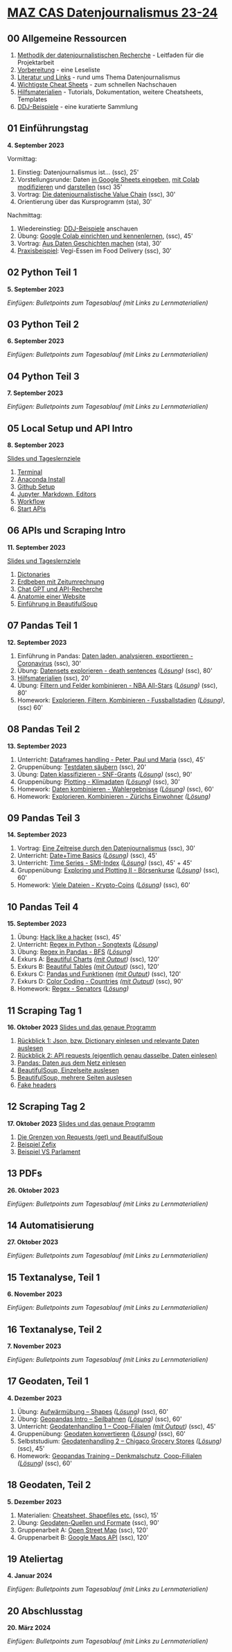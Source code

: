 # [MAZ CAS Datenjournalismus 23-24](https://www.maz.ch/kurs/cas-datenjournalismus)

## 00 Allgemeine Ressourcen
1. [Methodik der datenjournalistischen Recherche](00%20weitere%C2%A0Dokumente/18_08_13_Methodik%20einer%20datenjournalistischen%20Recherche.pdf) - Leitfaden für die Projektarbeit
1. [Vorbereitung](00%20weitere%C2%A0Dokumente/reading) - eine Leseliste
1. [Literatur und Links](00%20weitere%C2%A0Dokumente/literatur) - rund ums Thema Datenjournalismus
1. [Wichtigste Cheat Sheets](00%20weitere%C2%A0Dokumente/cheatsheets) - zum schnellen Nachschauen
1. [Hilfsmaterialien](00%20weitere%C2%A0Dokumente/hilfsmaterial) - Tutorials, Dokumentation, weitere Cheatsheets, Templates
1. [DDJ-Beispiele](00%20weitere%C2%A0Dokumente/beispiele/DDJ-Beispiele.md) - eine kuratierte Sammlung

## 01 Einführungstag
**4. September 2023**

Vormittag:
1. Einstieg: Datenjournalismus ist... (ssc), 25'
1. Vorstellungsrunde: Daten [in Google Sheets eingeben](https://docs.google.com/spreadsheets/d/1ODsn6MuqPGBpR1pXO8VgQkjMIsLXBORT7ArNqRxmaVY/edit?usp=sharing), [mit Colab modifizieren](https://colab.research.google.com/drive/15IjioLKDp12RbHgeQLmvJ7pyKddu-aXt?usp=sharing) und [darstellen](https://www.simonschmid.pro/MAZ/articles/CAS-Teilnehmer/) (ssc) 35'
1. Vortrag: [Die datenjournalistische Value Chain](01%20Einführungstag/DDJ%20Value%20Chain.pptx) (ssc), 30'
1. Orientierung über das Kursprogramm (sta), 30'

Nachmittag:
1. Wiedereinstieg:  [DDJ-Beispiele](https://observablehq.com/@cas-datenvisualisierung/ddj-beispiele) anschauen
1. Übung: [Google Colab einrichten und kennenlernen](https://colab.research.google.com/drive/1jz0sMldmO407ELp1xon-BmyGWFSB4w6Z?usp=sharing), (ssc), 45'
1. Vortrag: [Aus Daten Geschichten machen](https://drive.google.com/file/d/15kf8CXmqVemy3EmV10aPRhtAyYQi6gxR/view?pli=1) (sta), 30'
1. [Praxisbeispiel](01%20Einführungstag/Praxisbeispiel.pptx): Vegi-Essen im Food Delivery (ssc), 30'


## 02 Python Teil 1
**5. September 2023**

*Einfügen: Bulletpoints zum Tagesablauf (mit Links zu Lernmaterialien)*

## 03 Python Teil 2
**6. September 2023**

*Einfügen: Bulletpoints zum Tagesablauf (mit Links zu Lernmaterialien)*

## 04 Python Teil 3
**7. September 2023**

*Einfügen: Bulletpoints zum Tagesablauf (mit Links zu Lernmaterialien)*

## 05 Local Setup und API Intro
**8. September 2023**

[Slides und Tageslernziele](https://docs.google.com/presentation/d/1iYSgs-WREtJ58vUVnEeCFHsXuzSo_3wx_sETF1uFbo8/edit#slide=id.p)

1. [Terminal](05%20Local%20Setup/01%20Terminal.md)
2. [Anaconda Install](05%20Local%20Setup/02%20install%20anaconda.md)
3. [Github Setup](05%20Local%20Setup/03%20Setting%20up%20Github%20Desktop.md)
4. [Jupyter, Markdown, Editors](04%20Jupyter%2C%20Markdown%2C%20Editors.md)
5. [Workflow](05%20Work-Flow.md)
6. [Start APIs](06%20APIs%2C%20Python%20Modules%2C%20Fokus%20Requests.ipynb)

## 06 APIs und Scraping Intro
**11. September 2023**

[Slides und Tageslernziele](https://docs.google.com/presentation/d/1iYSgs-WREtJ58vUVnEeCFHsXuzSo_3wx_sETF1uFbo8/edit?usp=sharing)
1. [Dictonaries](01%20Dictionaries.ipynb)
2. [Erdbeben mit Zeitumrechnung](02%20Erdbeben%20API%20(mit%20Zeitumrechnung).ipynb)
3. [Chat GPT und API-Recherche](03%20ChatGPT%20und%20APIs.md)
4. [Anatomie einer Website](06%20APIs/05%20Anatomie%20einer%20Website.pdf)
5. [Einführung in BeautifulSoup](06%20Intro%20BeautifulSoup.ipynb)

## 07 Pandas Teil 1
**12. September 2023**
1. Einführung in Pandas: [Daten laden, analysieren, exportieren - Coronavirus](07%20Pandas%20Teil%201/Einführung%20Pandas%20L.ipynb) (ssc), 30'
1. Übung: [Datensets explorieren - death sentences](07%20Pandas%20Teil%201/Daten%20explorieren.ipynb) *([Lösung](07%20Pandas%20Teil%201/Daten%20explorieren%20L.ipynb))* (ssc), 80'
1. [Hilfsmaterialien](00%20weitere%C2%A0Dokumente/hilfsmaterial) (ssc), 20'
1. Übung: [Filtern und Felder kombinieren - NBA All-Stars](07%20Pandas%20Teil%201/Filter%20und%20Felder%20kombinieren.ipynb) *([Lösung](07%20Pandas%20Teil%201/Filter%20und%20Felder%20kombinieren%20L.ipynb))* (ssc), 80'
1. Homework: [Explorieren, Filtern, Kombinieren - Fussballstadien](07%20Pandas%20Teil%201/Homework%201.ipynb) *([Lösung](07%20Pandas%20Teil%201/Homework%201%20L.ipynb))*, (ssc) 60'

## 08 Pandas Teil 2
**13. September 2023**
1. Unterricht: [Dataframes handling - Peter, Paul und Maria](08%20Pandas%20Teil%202/Dataframes%20Handling.ipynb) (ssc), 45'
1. Gruppenübung: [Testdaten säubern](08%20Pandas%20Teil%202/DF-Handling/) (ssc), 20'
1. Übung: [Daten klassifizieren - SNF-Grants](08%20Pandas%20Teil%202/Daten%20klassifizieren.ipynb) *([Lösung](08%20Pandas%20Teil%202/Daten%20klassifizieren%20L.ipynb))* (ssc), 90'
1. Gruppenübung: [Plotting - Klimadaten](08%20Pandas%20Teil%202/Exploring%20und%20Plotting.ipynb) *([Lösung](08%20Pandas%20Teil%202/Exploring%20und%20Plotting.ipynb%20L.ipynb))* (ssc), 30'
1. Homework: [Daten kombinieren - Wahlergebnisse](08%20Pandas%20Teil%202/Daten%20kombinieren.ipynb) *([Lösung](08%20Pandas%20Teil%202/Daten%20kombinieren%20L.ipynb))* (ssc), 60'
1. Homework: [Explorieren, Kombinieren - Zürichs Einwohner](08%20Pandas%20Teil%202/Homework%202.ipynb) *([Lösung](08%20Pandas%20Teil%202/Homework%202%20L.ipynb))*

## 09 Pandas Teil 3
**14. September 2023**
1. Vortrag: [Eine Zeitreise durch den Datenjournalismus](01%20Einführungstag/DDJ%20Zeitreise.pptx) (ssc), 30'
1. Unterricht: [Date+Time Basics](09%20Pandas%20Teil%203/Date+Time%20Basics.ipynb) *([Lösung](09%20Pandas%20Teil%203/Date+Time%20Basics%20L.ipynb))* (ssc), 45'
1. Unterricht: [Time Series - SMI-Index](09%20Pandas%20Teil%203/Time%20Series.ipynb) *([Lösung](09%20Pandas%20Teil%203/Time%20Series%20L.ipynb))* (ssc), 45' + 45'
1. Gruppenübung: [Exploring und Plotting II - Börsenkurse](09%20Pandas%20Teil%203/Exploring%20und%20Plotting%202.ipnyb) *([Lösung](09%20Pandas%20Teil%203/Exploring%20und%20Plotting%202%20L.ipynb))* (ssc), 60'
1. Homework: [Viele Dateien - Krypto-Coins](09%20Pandas%20Teil%203/Viele%20Dateien.ipynb) *([Lösung](09%20Pandas%20Teil%203/Viele%20Dateien%20L.ipynb))* (ssc), 60'


## 10 Pandas Teil 4
**15. September 2023**
1. Übung: [Hack like a hacker](10%20Pandas%20Teil%204/Keyboard%20Shortcuts.ipynb) (ssc), 45'
1. Unterricht: [Regex in Python - Songtexts](10%20Pandas%20Teil%204/Regex%20in%20Python.ipynb) *([Lösung](10%20Pandas%20Teil%204/Regex%20in%20Python%20L.ipynb))*
1. Übung: [Regex in Pandas - BFS](10%20Pandas%20Teil%204/Regex%20in%20Pandas.ipynb) *([Lösung](10%20Pandas%20Teil%204/Regex%20in%20Pandas%20L.ipnyb))*
1. Exkurs A: [Beautiful Charts](10%20Pandas%20Teil%204/Beautiful%20Charts.ipynb) *([mit Output](10%20Pandas%20Teil%204/Beautiful%20Charts%20L.ipynb))* (ssc), 120'
1. Exkurs B: [Beautiful Tables](10%20Pandas%20Teil%204/Beautiful%20Tables.ipynb) *([mit Output](10%20Pandas%20Teil%204/Beautiful%20Tables%20L.ipynb))* (ssc), 120'
1. Exkurs C: [Pandas und Funktionen](10%20Pandas%20Teil%204/Pandas%20und%20Funktionen.ipynb) *([mit Output](10%20Pandas%20Teil%204/Pandas%20und%20Funktionen%20L.ipynb))* (ssc), 120'
1. Exkurs D: [Color Coding - Countries](10%20Pandas%20Teil%204/Color%20Coding.ipynb) *([mit Output](10%20Pandas%20Teil%204/Color%20Coding%20L.ipynb))* (ssc), 90'
1. Homework: [Regex - Senators](10%20Pandas%20Teil%204/Homework%20Regex.ipynb) *([Lösung](10%20Pandas%20Teil%204/Homework%20Regex%20L.ipynb))*


## 11 Scraping Tag 1
**16. Oktober 2023**
[Slides und das genaue Programm](https://docs.google.com/presentation/d/1_oKmj8QMA8Fmd1vAhyBSdtOIf9qZ-2UbySXI3PnVLfM/edit#slide=id.g24da73f97fb_0_0)

1. [Rückblick 1: Json, bzw. Dictionary einlesen und relevante Daten auslesen](01%20Json%20Files%20lokal%20einlesen.ipynb)
2. [Rückblick 2: API requests (eigentlich genau dasselbe, Daten einlesen)](11%C2%A0Scraping/02%20APIs%20bedienen.ipynb)
3. [Pandas: Daten aus dem Netz einlesen](03%20Mit%20Pandas%20Daten%20aus%20dem%20Netz%20lesen.ipynb)
4. [BeautifulSoup, Einzelseite auslesen](04%20BeautifulSoup%20Einzelseite%20auslesen.ipynb)
5. [BeautifulSoup, mehrere Seiten auslesen](05%20Alle%20Webpages%20auslesen.ipynb)
6. [Fake headers](11%C2%A0Scraping/06%20Fake%20Header.ipynb)

## 12 Scraping Tag 2
**17. Oktober 2023**
[Slides und das genaue Programm](https://docs.google.com/presentation/d/1_oKmj8QMA8Fmd1vAhyBSdtOIf9qZ-2UbySXI3PnVLfM/edit#slide=id.g24da73f97fb_0_0)

1. [Die Grenzen von Requests  (get) und BeautifulSoup](01%20Die%20Grenzen%20von%20requests%20und%20BeautifulSoup.ipynb)
2. [Beispiel Zefix](02%20Scraping%20Zefix%20(Lösung).ipynb)
3. [Beispiel VS Parlament](03%20Scraping%20Walliser%20Parlament.ipynb)


## 13 PDFs
**26. Oktober 2023**

*Einfügen: Bulletpoints zum Tagesablauf (mit Links zu Lernmaterialien)*

## 14 Automatisierung
**27. Oktober 2023**

*Einfügen: Bulletpoints zum Tagesablauf (mit Links zu Lernmaterialien)*

## 15 Textanalyse, Teil 1
**6. November 2023**

*Einfügen: Bulletpoints zum Tagesablauf (mit Links zu Lernmaterialien)*

## 16 Textanalyse, Teil 2
**7. November 2023**

*Einfügen: Bulletpoints zum Tagesablauf (mit Links zu Lernmaterialien)*

## 17 Geodaten, Teil 1
**4. Dezember 2023**
1. Übung: [Aufwärmübung – Shapes](13%20Geopandas%20Teil%201/Aufwärmübung.ipynb) *([Lösung](13%20Geopandas%20Teil%201/Aufwärmübung%20L.ipynb))* (ssc), 60'
1. Übung: [Geopandas Intro – Seilbahnen](13%20Geopandas%20Teil%201/Geopandas%20Intro.ipynb) *([Lösung](13%20Geopandas%20Teil%201/Geopandas%20Intro%20L.ipynb))* (ssc), 60'
1. Unterricht: [Geodatenhandling 1 – Coop-Filialen](13%20Geopandas%20Teil%201/Geodatenhandling%201.ipynb) *([mit Output](13%20Geopandas%20Teil%201/Geodatenhandling%201%20L.ipynb))* (ssc), 45'
1. Gruppenübung: [Geodaten konvertieren](Geodata%20Converting.ipynb) *([Lösung](Geodata%20Converting%20L.ipynb))* (ssc), 60'
1. Selbststudium: [Geodatenhandling 2 – Chigaco Grocery Stores](13%20Geopandas%20Teil%201/Geodatenhandling%202.ipynb) *([Lösung](13%20Geopandas%20Teil%201/Geodatenhandling%20L2%20L.ipynb))* (ssc), 45'
1. Homework: [Geopandas Training – Denkmalschutz, Coop-Filialen](19%20Geopandas/Geopandas%20Training.ipynb) *([Lösung](19%20Geopandas/Geopandas%20Training%20L.ipynb))* (ssc), 60'

## 18 Geodaten, Teil 2
**5. Dezember 2023**
1. Materialien: [Cheatsheet, Shapefiles etc.](00%20weitere%C2%A0Dokumente/hilfsmaterial/) (ssc), 15'
1. Übung: [Geodaten-Quellen und Formate](14%20Geopandas%20Teil%202/Geodata%20Quellen.ipynb) (ssc), 90'
1. Gruppenarbeit A: [Open Street Map](14%20Geopandas%20Teil%202/Open%20Street%20Map.ipynb) (ssc), 120'
1. Gruppenarbeit B: [Google Maps API](14%20Geopandas%20Teil%202/Google%20Maps.ipynb) (ssc), 120'

## 19 Ateliertag
**4. Januar 2024**

*Einfügen: Bulletpoints zum Tagesablauf (mit Links zu Lernmaterialien)*

## 20 Abschlusstag
**20. März 2024**

*Einfügen: Bulletpoints zum Tagesablauf (mit Links zu Lernmaterialien)*

